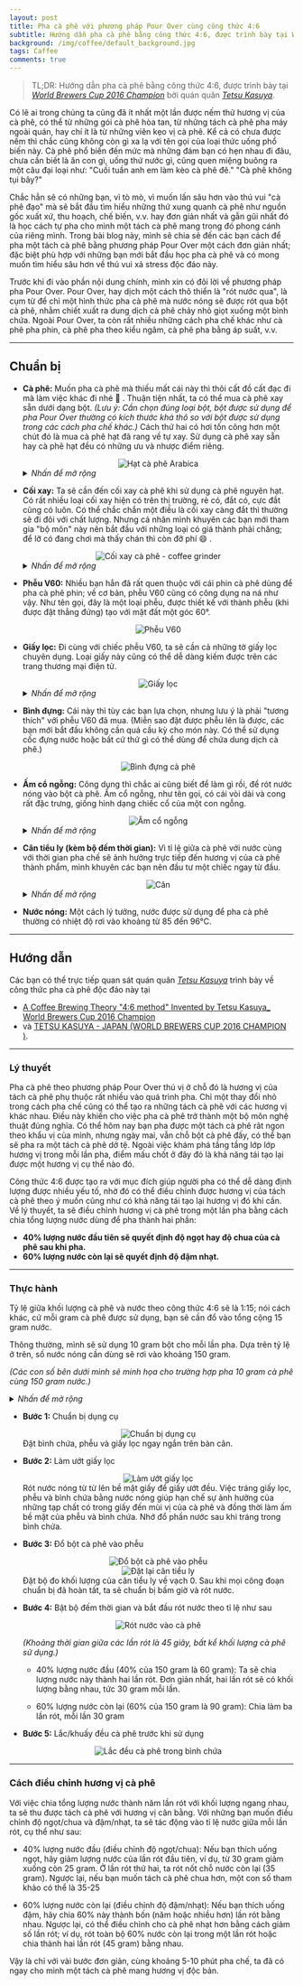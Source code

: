```yaml
---
layout: post
title: Pha cà phê với phương pháp Pour Over cùng công thức 4:6
subtitle: Hướng dẫn pha cà phê bằng công thức 4:6, được trình bày tại World Brewers Cup 2016 Champion bởi quán quân Tetsu Kasuya.
background: /img/coffee/default_background.jpg
tags: Caffee
comments: true
---
```


> TL;DR: Hướng dẫn pha cà phê bằng công thức 4:6, được trình bày tại [*World Brewers Cup 2016 Champion*](https://www.youtube.com/watch?v=yw849fABP54) bởi quán quân [*Tetsu Kasuya*](https://www.instagram.com/tetsukasuya/).

Có lẽ ai trong chúng ta cũng đã ít nhất một lần được nếm thử hương vị của cà phê, có thể từ những gói cà phê hòa tan, từ những tách cà phê pha máy ngoài quán, hay chí ít là từ những viên kẹo vị cà phê.
Kể cả có chưa được nếm thì chắc cũng không còn gì xa lạ với tên gọi của loại thức uống phổ biến này.
Cà phê phổ biến đến mức mà những đám bạn có hẹn nhau đi đâu, chưa cần biết là ăn con gì, uống thứ nước gì, cũng quen miệng buông ra một câu đại loại như: "Cuối tuần anh em làm kèo cà phê đê." "Cà phê không tụi bây?"

Chắc hẳn sẽ có những bạn, vì tò mò, vì muốn lấn sâu hơn vào thú vui "cà phê đạo" mà sẽ bắt đầu tìm hiểu những thứ xung quanh cà phê như nguồn gốc xuất xứ, thu hoạch, chế biến, v.v. hay đơn giản nhất và gẫn gũi nhất đó là học cách tự pha cho mình một tách cà phê mang trong đó phong cánh của riêng mình.
Trong bài blog này, mình sẽ chia sẻ đến các bạn cách để pha một tách cà phê bằng phương pháp Pour Over một cách đơn giản nhất; đặc biệt phù hợp với những bạn mới bắt đầu học pha cà phê và có mong muốn tìm hiểu sâu hơn về thú vui xả stress độc đáo này.

Trước khi đi vào phần nội dung chính, mình xin có đôi lời về phương pháp pha Pour Over. Pour Over, hay dịch một cách thô thiển là "rót nước qua", là cụm từ để chỉ một hình thức pha cà phê mà nước nóng sẽ được rót qua bột cà phê, nhằm chiết xuất ra dung dịch cà phê chảy nhỏ giọt xuống một bình chứa.
Ngoài Pour Over, ta còn rất nhiều những cách pha chế khác như cà phê pha phin, cà phê pha theo kiểu ngâm, cà phê pha bằng áp suất, v.v.

---

## Chuẩn bị
- **Cà phê:** Muốn pha cà phê mà thiếu mất cái này thì thôi cất đồ cất đạc đi mà làm việc khác đi nhé 🤣 .
Thuận tiện nhất, ta có thể mua cà phê xay sẵn dưới dạng bột. *(Lưu ý: Cần chọn đúng loại bột, bột được sử dụng để pha Pour Over thường có kích thước khá thô so với bột được sử dụng trong các cách pha chế khác.)* Cách thứ hai có hơi tốn công hơn một chút đó là mua cà phê hạt đã rang về tự xay. Sử dụng cà phê xay sẵn hay cà phê hạt đều có những ưu và nhược điểm riêng.
    <center><img src="/img/coffee/arabica_coffee_bean.jpg" alt="Hạt cà phê Arabica" title="Hạt cà phê Arabica" style="max-width: 95%; height: auto;"/></center>
    <details>
    <summary><i>Nhấn để mở rộng</i></summary>

    <ul>
        <li>Cà phê xay sẵn: Cà phê được xay bằng máy công nghiệp, được phân loại theo kích cỡ, đảm bảo đúng theo yêu cầu của người mua. Nhược điểm của cà phê xay sẵn nằm ở việc bảo quản. Dù ở dạng nào đi nữa, chất lượng cà phê sẽ giảm dần theo thời gian, chỉ khác nhau ở điểm là nhanh hay chậm. Cà phê xay sẵn thường bị giảm chất lượng nhanh hơn cà phê nguyên hạt.</li>
        <li>Cà phê nguyên hạt: Cà phê ở dạng này giữ được hương vị lâu hơn. Nhưng đổi lại sẽ cần dụng cụ chuyên dụng để xay thành dạng bột trước khi có thể sử dụng cho việc pha chế.</li>
    </ul>

    <i>Sau khi lấy cà phê, các bạn hãy gói thật kỹ phần còn lại, hoặc bỏ vào bình thủy tinh đóng chặt; đặt ở nơi khô ráo thoáng mát.</i>
    </details>

- **Cối xay:** Ta sẽ cần đến cối xay cà phê khi sử dụng cà phê nguyên hạt. Có rất nhiều loại cối xay hiện có trên thị trường, rẻ có, đắt có, cực đắt cũng có luôn. Có thể chắc chắn một điều là cối xay càng đắt thì thường sẽ đi đôi với chất lượng. Nhưng cá nhân mình khuyên các bạn mới tham gia "bộ môn" này nên bắt đầu với những loại có giá thành phải chăng; để lỡ có đang chơi mà thấy chán thì còn đỡ phí 😄 .
    <center><img src="/img/coffee/coffee_grinder.jpg" alt="Cối xay cà phê - coffee grinder" title="Cối xay cà phê" style="max-width: 95%; height: auto;"/></center>
    <details>
        <summary markdown="span"><i>Nhấn để mở rộng</i></summary>

        Các bạn có thể dạo một vòng các trang thương mại điện tử là có thể kiếm ngay cho mình một chiếc cối xay ứng ý. Với những ai có mong muốn mua hàng cao cấp, (tại thời điểm viết bài blog này) có hai thương hiệu lớn mà các bạn có thể tham khảo là TIMEMORE và Hario. Chất lượng thì miễn bàn, nhưng đắt thì xắt ra miếng.
        Như hình bên dưới là chiếc cối xay xịn xò mà mình có mượn được của anh Sếp, cầm rất đầm tay và khi quay thì cực kỳ đã, êm ái nhẹ nhàng, mà tốc độ ra thành phẩm thì nhanh phải gấp ba gấp bốn lần loại mình đang dùng; đúng là tiền nào của nấy. <center><img src="/img/coffee/coffee_grinder_2.jpg" alt="Cối xay cà phê - coffee grinder" title="Cối xay cà phê" style="max-width: 95%; height: auto;"/></center> <center><img src="/img/coffee/coffee_grinder_3.jpg" alt="Cối xay cà phê - coffee grinder" title="Cối xay cà phê" style="max-width: 95%; height: auto;"/></center>
    </details>

- **Phễu V60:** Nhiều bạn hẳn đã rất quen thuộc với cái phin cà phê dùng để pha cà phê phin; về cơ bản, phễu V60 cũng có công dụng na ná như vậy.
Như tên gọi, đây là một loại phễu, được thiết kế với thành phễu (khi được đặt thẳng đứng) tạo với mặt đất một góc 60°.
    <center><img src="/img/coffee/v60_filter.jpg" alt="Phễu V60" title="Phễu V60" style="max-width: 95%; height: auto;"/></center>

- **Giấy lọc:** Đi cùng với chiếc phễu V60, ta sẽ cần cả những tờ giấy lọc chuyên dụng. Loại giấy này cũng có thể dễ dàng kiếm được trên các trang thương mại điện tử.
    <center><img src="/img/coffee/filter_paper.jpg" alt="Giấy lọc" title="Giấy lọc" style="max-width: 95%; height: auto;"/></center>
    <details>
        <summary markdown="span"><i>Nhấn để mở rộng</i></summary>

        Nghe chữ chuyên dụng thì thấy có vẻ nguy hiểm nhưng thực tế cái này rất rẻ, đâu đấy khoảng 500 đến 1.000 VNĐ một tờ. Một ngày một người uống căng lắm chắc khoảng hai tách, dùng chắc đến hai tờ là cùng.
    </details>

- **Bình đựng:** Cái này thì tùy các bạn lựa chọn, nhưng lưu ý là phải "tương thích" với phễu V60 đã mua. (Miễn sao đặt được phễu lên là được, các bạn mới bắt đầu không cần quá cầu kỳ cho món này. Có thể sử dụng cốc đựng nước hoặc bất cứ thứ gì có thể dùng để chứa dung dịch cà phê.)
    <center><img src="/img/coffee/glass_pot.jpg" alt="Bình đựng cà phê" title="Bình đựng cà phê" style="max-width: 95%; height: auto;"/></center>

- **Ấm cổ ngỗng:** Công dụng thì chắc ai cũng biết để làm gì rồi, để rót nước nóng vào bột cà phê.
Ấm cổ ngỗng, như tên gọi, có cái vòi dài và cong rất đặc trưng, giống hình dạng chiếc cổ của một con ngỗng.
    <center><img src="/img/coffee/gooseneck_kettle.jpg" alt="Ấm cổ ngỗng" title="Ấm cổ ngỗng" style="max-width: 95%; height: auto;"/></center><details>
        <summary markdown="span"><i>Nhấn để mở rộng</i></summary>

        Theo mình được biết thì với thiết kế độc đáo này, người pha chế sẽ thấy thuận tiện hơn khi rót nước. Ngoài ra, nó còn có công dụng tạo áp suất khi đổ nước (cái này thì mình cần đọc thêm).
        Với những bạn mới bắt đầu, có thể sử dụng các loại ấm sẵn có như ấm điện, ấm siêu tốc, v.v., miễn sao bản thân cảm thấy thuận tiện.
    </details>

- **Cân tiểu ly (kèm bộ đếm thời gian):** Vì tỉ lệ giữa cà phê với nước cùng với thời gian pha chế sẽ ảnh hưởng trực tiếp đến hương vị của cà phê thành phẩm, mình khuyên các bạn nên đầu tư một chiếc ngay từ đầu.
    <center><img src="/img/coffee/scale.jpg" alt="Cân" title="Cân" style="max-width: 95%; height: auto;"/></center>
    <details>
        <summary markdown="span"><i>Nhấn để mở rộng</i></summary>

        Dễ hiểu một điều, đồ càng đắt thì thường độ chính xác càng cao.
        Tuy nhiên, cá nhân mình sử dụng cái cân 200K VNĐ mua trên Shopee thấy dùng vẫn ổn.
        Về bộ đếm thời gian, nếu cân đang dùng không có sẵn tính năng này, bạn có thể sử dụng đồng hồ hoặc điện thoại có tính năng bấm giờ để thay thế.
    </details>

- **Nước nóng:** Một cách lý tưởng, nước được sử dụng để pha cà phê thường có nhiệt độ rơi vào khoảng từ 85 đến 96°C.

---

## Hướng dẫn
Các bạn có thể trực tiếp quan sát quán quân [*Tetsu Kasuya*](https://www.instagram.com/tetsukasuya/) trình bày về công thức pha cà phê độc đáo này tại
- [A Coffee Brewing Theory "4:6 method" Invented by Tetsu Kasuya_ World Brewers Cup 2016 Champion](https://www.youtube.com/watch?v=wmCW8xSWGZY)
- và [TETSU KASUYA - JAPAN (WORLD BREWERS CUP 2016 CHAMPION )](https://www.youtube.com/watch?v=yw849fABP54).

---

### Lý thuyết
Pha cà phê theo phương pháp Pour Over thú vị ở chỗ đó là hương vị của tách cà phê phụ thuộc rất nhiều vào quá trình pha.
Chỉ một thay đổi nhỏ trong cách pha chế cũng có thể tạo ra những tách cà phê với các hương vị khác nhau.
Điều này khiến cho việc pha cà phê trở thành một bộ môn nghệ thuật đúng nghĩa.
Có thể hôm nay bạn pha được một tách cà phê rât ngon theo khẩu vị của mình, nhưng ngày mai, vẫn chỗ bột cà phê đấy, có thể bạn sẽ pha ra một tách cà phê dở tệ.
Ngoài việc khám phá tầng tầng lớp lớp hương vị trong mỗi lần pha, điểm mấu chốt ở đây đó là khả năng tái tạo lại được một hương vị cụ thể nào đó.

Công thức 4:6 được tạo ra với mục đích giúp người pha có thể dễ dàng định lượng được nhiều yếu tố, nhờ đó có thể điều chỉnh được hương vị của tách cà phê theo ý muốn cũng như có khả năng tái tạo lại hương vị đó khi cần.
Về lý thuyết, ta sẽ điều chỉnh hương vị cà phê trong một lần pha bằng cách chia tổng lượng nước dùng để pha thành hai phần:
- **40% lượng nước đầu tiên sẽ quyết định độ ngọt hay độ chua của cà phê sau khi pha.**
- **60% lượng nước còn lại sẽ quyết định độ đậm nhạt.**

---

### Thực hành
Tỷ lệ giữa khối lượng cà phê và nước theo công thức 4:6 sẽ là 1:15; nói cách khác, cứ mỗi gram cà phê được sử dụng, bạn sẽ cần đổ vào tổng cộng 15 gram nước.

Thông thường, mình sẽ sử dụng 10 gram bột cho mỗi lần pha.
Dựa trên tỷ lệ ở trên, số nước nóng cần dùng sẽ rơi vào khoảng 150 gram.

*(Các con số bên dưới mình sẽ minh họa cho trường hợp pha 10 gram cà phê cùng 150 gram nước.)*

<details>
<summary><i>Nhấn để mở rộng</i></summary>

<ul>
    <li><b>Bước 0:</b> Cân và xay cà phê</li>
    <center><img src="/img/coffee/pour_over/scale_coffee.jpg" alt="Cân cà phê" title="Cân cà phê" style="max-width: 95%; height: auto;"/></center>
    <center><img src="/img/coffee/pour_over/scale_coffee_2.jpg" alt="Cân cà phê" title="Cân cà phê" style="max-width: 95%; height: auto;"/></center>
    <center><img src="/img/coffee/pour_over/scale_coffee_3.jpg" alt="Cân cà phê" title="Cân cà phê" style="max-width: 95%; height: auto;"/></center>
    Đặt cối xay ở chế độ xay thô. <i>(Gần như tất cả các loại cối xay cầm tay đều có khả năng điều chỉnh độ thô/mịn của hạt cà phê sau khi xay.)</i>
</ul>
</details>

- **Bước 1:** Chuẩn bị dụng cụ
    <center><img src="/img/coffee/pour_over/prepare.jpg" alt="Chuẩn bị dụng cụ" title="Chuẩn bị dụng cụ" style="max-width: 95%; height: auto;"/></center>
    Đặt bình chứa, phễu và giấy lọc ngay ngắn trên bàn cân.

- **Bước 2:** Làm ướt giấy lọc
    <center><img src="/img/coffee/pour_over/wet_the_paper.jpg" alt="Làm ướt giấy lọc" title="Làm ướt giấy lọc" style="max-width: 95%; height: auto;"/></center>
    Rót nước nóng từ từ lên bề mặt giấy để giấy ướt đều. Việc tráng giấy lọc, phễu và bình chứa bằng nước nóng giúp hạn chế sự ảnh hưởng của những tạp chất có trong giấy đến mùi vị của cà phê và đồng thời làm ấm bề mặt của phễu và bình chứa. Nhớ đổ phần nước sau khi tráng trong bình chứa.
- **Bước 3:** Đổ bột cà phê vào phễu
    <center><img src="/img/coffee/pour_over/pour_coffee_into_filter.jpg" alt="Đổ bột cà phê vào phễu" title="Đổ bột cà phê vào phễu" style="max-width: 95%; height: auto;"/></center>
    <center><img src="/img/coffee/pour_over/reset_the_scale.jpg" alt="Đặt lại cân tiểu ly" title="Đặt lại cân tiểu ly" style="max-width: 95%; height: auto;"/></center>
    Đặt bộ đo khối lượng của cân tiểu ly về vạch 0.
    Sau khi mọi công đoạn chuẩn bị đã hoàn tất, ta sẽ chuẩn bị bấm giờ và rót nước.
- **Bước 4:** Bật bộ đếm thời gian và bắt đầu rót nước theo tỉ lệ như sau
    <center><img src="/img/coffee/pour_over/pour_water_into_coffee.jpg" alt="Rót nước vào cà phê" title="Rót nước vào cà phê" style="max-width: 95%; height: auto;"/></center>

    *(Khoảng thời gian giữa các lần rót là 45 giây, bất kể khối lượng cà phê sử dụng.)*
    - 40% lượng nước đầu (40% của 150 gram là 60 gram):
    Ta sẽ chia lượng nước này thành hai lần rót.
    Đơn giản nhất, hai lần rót sẽ có khối lượng bằng nhau, tức 30 gram mỗi lần.


    - 60% lượng nước còn lại (60% của 150 gram là 90 gram):
    Chia làm ba lần rót, mỗi lần 30 gram

- **Bước 5:** Lắc/khuấy đều cà phê trước khi sử dụng
    <center><img src="/img/coffee/pour_over/stir_coffee.jpg" alt="Lắc đều cà phê trong bình chứa" title="Lắc đều cà phê trong bình chứa" style="max-width: 95%; height: auto;"/></center>

---

### Cách điều chỉnh hương vị cà phê
Với việc chia tổng lượng nước thành năm lần rót với khối lượng ngang nhau, ta sẽ thu được tách cà phê với hương vị cân bằng.
Với những bạn muốn điều chỉnh độ ngọt/chua và đậm/nhạt, ta sẽ tác động vào tỉ lệ nước giữa mỗi lần rót, cụ thể như sau:

- 40% lượng nước đầu (điều chỉnh độ ngọt/chua):
Nếu bạn thích uống ngọt, hãy giảm lượng nước của lần rót đầu tiên, ví dụ, từ 30 gram giảm xuống còn 25 gram.
Ở lần rót thứ hai, ta rót nốt chỗ nước còn lại (35 gram).
Ngược lại, nếu bạn muốn tách cà phê chua hơn, một con số tham khảo có thể là 35-25

- 60% lượng nước còn lại (điều chỉnh độ đậm/nhạt):
Nếu bạn thích uống đậm, hãy chia 60% này thành bốn (năm hoặc nhiều hơn) lần rót bằng nhau.
Ngược lại, có thể điều chỉnh cho cà phê nhạt hơn bằng cách giảm số lần rót; ví dụ, rót toàn bộ 60% nước còn lại trong một lần rót hoặc chia thành hai lần rót (45 gram) bằng nhau.

Vậy là chỉ với vài bước đơn giản, cùng khoảng 5-10 phút pha chế, ta đã có ngay cho mình một tách cà phê mang hương vị độc bản.
